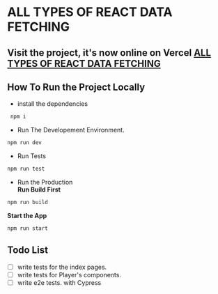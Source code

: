 # ALL TYPES OF REACT DATA FETCHING

## Visit the project, it's now online on Vercel [ALL TYPES OF REACT DATA FETCHING](https://fifa-test-methe.vercel.app)

## How To Run the Project Locally
- install the dependencies
```bash
 npm i 
```
- Run The Developement Environment.
```bash
npm run dev
```
- Run Tests 
```bash
npm run test
```

- Run the Production  
**Run Build First**
```bash
npm run build
```
**Start the App**
```bash
npm run start
```

## Todo List
- [ ] write tests for the index pages.  
- [ ] write tests for Player's components.  
- [ ] write e2e tests. with Cypress  
